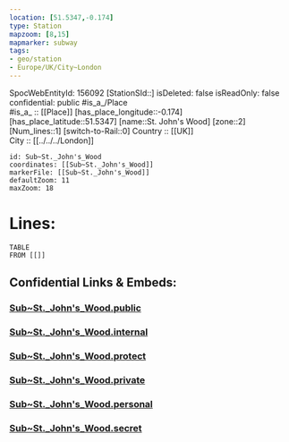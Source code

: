 ```yaml
---
location: [51.5347,-0.174] 
type: Station 
mapzoom: [8,15] 
mapmarker: subway 
tags:
- geo/station
- Europe/UK/City~London
---
```

SpocWebEntityId: 156092
[StationSId::] 
isDeleted: false
isReadOnly: false
confidential: public
#is_a_/Place  
#is_a_ :: [[Place]] 
[has_place_longitude::-0.174] 
[has_place_latitude::51.5347] 
[name::St. John's Wood] 
[zone::2] 
[Num_lines::1] 
[switch-to-Rail::0] 
Country :: [[UK]]  
City :: [[../../../London]]  


```leaflet
id: Sub~St._John's_Wood
coordinates: [[Sub~St._John's_Wood]] 
markerFile: [[Sub~St._John's_Wood]] 
defaultZoom: 11 
maxZoom: 18
```


# Lines: 
```dataview
TABLE 
FROM [[]] 
```


## Confidential Links & Embeds: 

### [Sub~St._John's_Wood.public](/_public/\Earth\Continent\Europe\Europe~North\UK\England\Regions~England\London,Greater\cities~GreaterLondon\Underground\StationSub~St._John's_Wood.public.md) 

### [Sub~St._John's_Wood.internal](/_internal/\Earth\Continent\Europe\Europe~North\UK\England\Regions~England\London,Greater\cities~GreaterLondon\Underground\StationSub~St._John's_Wood.internal.md) 

### [Sub~St._John's_Wood.protect](/_protect/\Earth\Continent\Europe\Europe~North\UK\England\Regions~England\London,Greater\cities~GreaterLondon\Underground\StationSub~St._John's_Wood.protect.md) 

### [Sub~St._John's_Wood.private](/_private/\Earth\Continent\Europe\Europe~North\UK\England\Regions~England\London,Greater\cities~GreaterLondon\Underground\StationSub~St._John's_Wood.private.md) 

### [Sub~St._John's_Wood.personal](/_personal/\Earth\Continent\Europe\Europe~North\UK\England\Regions~England\London,Greater\cities~GreaterLondon\Underground\StationSub~St._John's_Wood.personal.md) 

### [Sub~St._John's_Wood.secret](/_secret/\Earth\Continent\Europe\Europe~North\UK\England\Regions~England\London,Greater\cities~GreaterLondon\Underground\StationSub~St._John's_Wood.secret.md)

